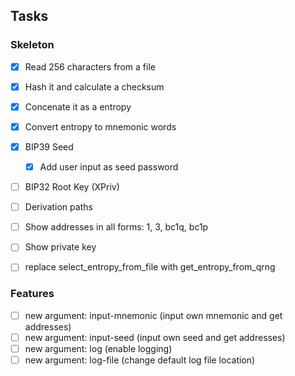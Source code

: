 ## Tasks

### Skeleton 

- [x] Read 256 characters from a file
- [x] Hash it and calculate a checksum
- [x] Concenate it as a entropy
- [x] Convert entropy to mnemonic words
- [x] BIP39 Seed
    - [x] Add user input as seed password
- [ ] BIP32 Root Key (XPriv)
- [ ] Derivation paths
- [ ] Show addresses in all forms: 1, 3, bc1q, bc1p
- [ ] Show private key
- [ ] replace select_entropy_from_file with get_entropy_from_qrng


### Features

- [ ] new argument: input-mnemonic (input own mnemonic and get addresses)
- [ ] new argument: input-seed (input own seed and get addresses)
- [ ] new argument: log (enable logging)
- [ ] new argument: log-file (change default log file location)